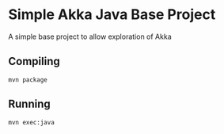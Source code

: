 # Simple Akka Java Base Project

A simple base project to allow exploration of Akka

## Compiling

`mvn package`

## Running

`mvn exec:java`

